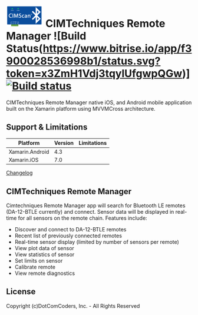 # <img src="icon_small.png" /> CIMTechniques Remote Manager ![Build Status(https://www.bitrise.io/app/f3900028536998b1/status.svg?token=x3ZmH1Vdj3tqylUfgwpQGw)] [![Build status](https://build.appcenter.ms/v0.1/apps/08b65a36-6f39-4f79-acf7-15f5016f1957/branches/master/badge)](https://appcenter.ms)

CIMTechniques Remote Manager native iOS, and Android mobile application built on the Xamarin platform using MVVMCross architecture.  

## Support & Limitations

| Platform  | Version | Limitations |
| ------------- | ----------- | ----------- |
| Xamarin.Android | 4.3 |  |
| Xamarin.iOS     | 7.0 |  |

[Changelog](docs/changelog.md)

## CIMTechniques Remote Manager

Cimtechniques Remote Manager app will search for Bluetooth LE remotes (DA-12-BTLE currently) and connect.  Sensor data will be displayed in real-time for all sensors on the remote chain. Features include:

- Discover and connect to DA-12-BTLE remotes
- Recent list of previously connected remotes
- Real-time sensor display (limited by number of sensors per remote)
- View plot data of sensor
- View statistics of sensor
- Set limits on sensor
- Calibrate remote
- View remote diagnostics

## License
Copyright (c)DotComCoders, Inc. - All Rights Reserved





